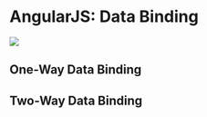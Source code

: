 # AngularJS: Data Binding

![](https://s3-us-west-2.amazonaws.com/s.cdpn.io/t-42/q1_2015_img1.png)




## One-Way Data Binding



## Two-Way Data Binding

